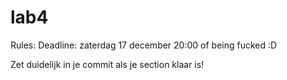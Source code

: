 # lab4

Rules: Deadline: zaterdag 17 december 20:00 of being fucked :D

Zet duidelijk in je commit als je section klaar is!


